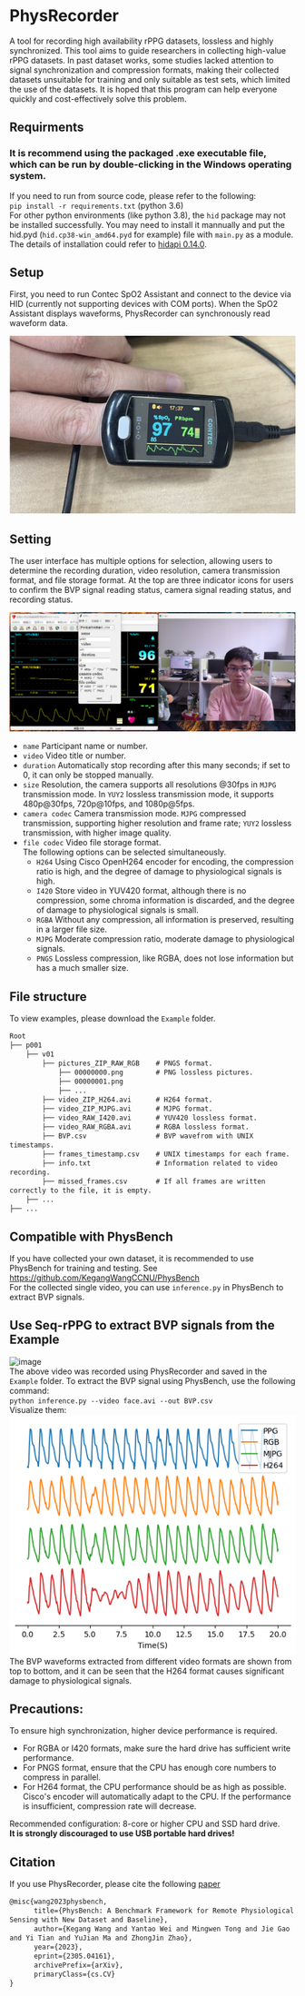 # PhysRecorder
A tool for recording high availability rPPG datasets, lossless and highly synchronized. This tool aims to guide researchers in collecting high-value rPPG datasets. In past dataset works, some studies lacked attention to signal synchronization and compression formats, making their collected datasets unsuitable for training and only suitable as test sets, which limited the use of the datasets. It is hoped that this program can help everyone quickly and cost-effectively solve this problem.

## Requirments  
### It is recommend using the packaged .exe executable file, which can be run by double-clicking in the Windows operating system.  
If you need to run from source code, please refer to the following:  
`pip install -r requirements.txt` (python 3.6)  
For other python environments (like python 3.8), the `hid` package may not be installed successfully. You may need to install it mannually and put the hid.pyd (`hid.cp38-win_amd64.pyd` for example) file with `main.py` as a module. The details of installation could refer to [hidapi 0.14.0](https://pypi.org/project/hidapi/#install).

## Setup  
First, you need to run Contec SpO2 Assistant and connect to the device via HID (currently not supporting devices with COM ports). When the SpO2 Assistant displays waveforms, PhysRecorder can synchronously read waveform data.  

![image](https://github.com/KegangWangCCNU/PICS/blob/main/Contec%20CMS50E.jpg)  

## Setting  
The user interface has multiple options for selection, allowing users to determine the recording duration, video resolution, camera transmission format, and file storage format. At the top are three indicator icons for users to confirm the BVP signal reading status, camera signal reading status, and recording status.  

![image](https://github.com/KegangWangCCNU/PICS/blob/main/PhysRecorder.jpg)  

* `name` Participant name or number.  
* `video` Video title or number.
* `duration` Automatically stop recording after this many seconds; if set to 0, it can only be stopped manually.  
* `size` Resolution, the camera supports all resolutions @30fps in `MJPG` transmission mode. In `YUY2` lossless transmission mode, it supports 480p@30fps, 720p@10fps, and 1080p@5fps.  
* `camera codec` Camera transmission mode. `MJPG` compressed transmission, supporting higher resolution and frame rate; `YUY2` lossless transmission, with higher image quality. 
* `file codec` Video file storage format.  
  The following options can be selected simultaneously.
  * `H264` Using Cisco OpenH264 encoder for encoding, the compression ratio is high, and the degree of damage to physiological signals is high.
  * `I420` Store video in YUV420 format, although there is no compression, some chroma information is discarded, and the degree of damage to physiological signals is small.  
  * `RGBA` Without any compression, all information is preserved, resulting in a larger file size. 
  * `MJPG` Moderate compression ratio, moderate damage to physiological signals.
  * `PNGS` Lossless compression, like RGBA, does not lose information but has a much smaller size. 

## File structure  

To view examples, please download the `Example` folder.

```
Root
├── p001
    ├── v01                      
        ├── pictures_ZIP_RAW_RGB    # PNGS format.
            ├── 00000000.png        # PNG lossless pictures.
            ├── 00000001.png
            ├── ...
        ├── video_ZIP_H264.avi      # H264 format.
        ├── video_ZIP_MJPG.avi      # MJPG format.
        ├── video_RAW_I420.avi      # YUV420 lossless format.
        ├── video_RAW_RGBA.avi      # RGBA lossless format.
        ├── BVP.csv                 # BVP wavefrom with UNIX timestamps.
        ├── frames_timestamp.csv    # UNIX timestamps for each frame.
        ├── info.txt                # Information related to video recording.
        ├── missed_frames.csv       # If all frames are written correctly to the file, it is empty. 
    ├── ... 
├── ...
```

## Compatible with PhysBench  
If you have collected your own dataset, it is recommended to use PhysBench for training and testing. See https://github.com/KegangWangCCNU/PhysBench  
For the collected single video, you can use `inference.py` in PhysBench to extract BVP signals. 

## Use Seq-rPPG to extract BVP signals from the Example  
![image](https://github.com/KegangWangCCNU/PICS/blob/main/ME.gif)  
The above video was recorded using PhysRecorder and saved in the `Example` folder. To extract the BVP signal using PhysBench, use the following command:   
`python inference.py --video face.avi --out BVP.csv`  
Visualize them:  
![image](https://github.com/KegangWangCCNU/PICS/blob/main/BVP.jpg)  
The BVP waveforms extracted from different video formats are shown from top to bottom, and it can be seen that the H264 format causes significant damage to physiological signals.  

## Precautions:
To ensure high synchronization, higher device performance is required.
* For RGBA or I420 formats, make sure the hard drive has sufficient write performance. 
* For PNGS format, ensure that the CPU has enough core numbers to compress in parallel. 
* For H264 format, the CPU performance should be as high as possible. Cisco's encoder will automatically adapt to the CPU. If the performance is insufficient, compression rate will decrease.   


Recommended configuration: 8-core or higher CPU and SSD hard drive.   
**It is strongly discouraged to use USB portable hard drives!**  

## Citation  

If you use PhysRecorder, please cite the following <a href="https://github.com/KegangWangCCNU/PICS/raw/main/PhysBench.pdf" target="_blank">paper</a>
```
@misc{wang2023physbench,
      title={PhysBench: A Benchmark Framework for Remote Physiological Sensing with New Dataset and Baseline}, 
      author={Kegang Wang and Yantao Wei and Mingwen Tong and Jie Gao and Yi Tian and YuJian Ma and ZhongJin Zhao},
      year={2023},
      eprint={2305.04161},
      archivePrefix={arXiv},
      primaryClass={cs.CV}
}
```

